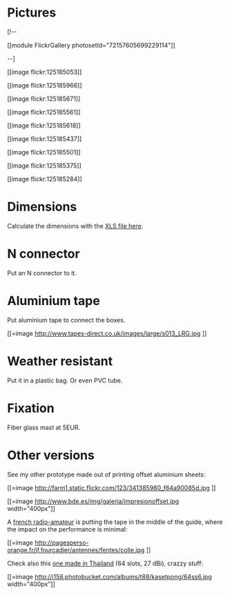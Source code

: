 # Pictures


[!--

[[module FlickrGallery photosetId="72157605699229114"]]

--]

[[image flickr:125185053]]

[[image flickr:125185966]]

[[image flickr:125185671]]

[[image flickr:125185561]]

[[image flickr:125185618]]

[[image flickr:125185437]]

[[image flickr:125185501]]

[[image flickr:125185375]]

[[image flickr:125185284]]

# Dimensions


Calculate the dimensions with the [XLS file here](http://zoobab.wikidot.com/local--files/tetrapakslottedwaveguideantenna/WaveguideCalculator.xls).

# N connector


Put an N connector to it.

# Aluminium tape


Put aluminium tape to connect the boxes.

[[=image <http://www.tapes-direct.co.uk/images/large/s013_LRG.jpg>  ]]

# Weather resistant


Put it in a plastic bag. Or even PVC tube.

# Fixation


Fiber glass mast at 5EUR.

# Other versions


See my other prototype made out of printing offset aluminium sheets:

[[=image <http://farm1.static.flickr.com/123/341385980_f64a90085d.jpg>  ]]

[[=image <http://www.bde.es/img/galeria/impresionoffset.jpg>   width="400px"]]

A [french radio-amateur](http://pagesperso-orange.fr/jf.fourcadier/antennes/fentes/fentes_e.htm) is putting the tape in the middle of the guide, where the impact on the performance is minimal:

[[=image <http://pagesperso-orange.fr/jf.fourcadier/antennes/fentes/colle.jpg>  ]]

Check also this [one made in Thailand](http://www.adslthailand.com/forum/viewtopic.php?t=60803&highlight=slotwave) (64 slots, 27 dBi), crazzy stuff:

[[=image <http://i158.photobucket.com/albums/t88/kasetpong/64ss6.jpg>   width="400px"]]